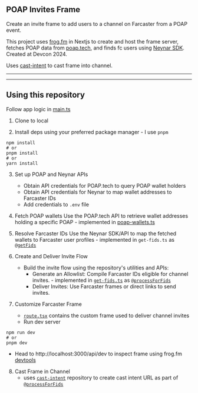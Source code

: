 ## POAP Invites Frame
Create an invite frame to add users to a channel on Farcaster from a POAP event.

This project uses [frog.fm](https://frog.fm) in Nextjs to create and host the frame server, fetches POAP data from [poap.tech](https://poap.tech), and finds fc users using [Neynar SDK](https://docs.neynar.com). Created at Devcon 2024.

Uses [cast-intent](https://github.com/iSpeakNerd/cast-intent) to cast frame into channel.

---
---

## Using this repository
Follow app logic in [main.ts](https://github.com/iSpeakNerd/poap-invites-frame/blob/main/main.ts) 

1. Clone to local

3. Install deps using your preferred package manager - I use `pnpm`
```
npm install  
# or  
pnpm install  
# or  
yarn install  
```

3. Set up POAP and Neynar APIs
    - Obtain API credentials for POAP.tech to query POAP wallet holders
    - Obtain API credentials for Neynar to map wallet addresses to Farcaster IDs
    - Add credentials to `.env` file
7. Fetch POAP wallets
Use the POAP.tech API to retrieve wallet addresses holding a specific POAP - implemented in [poap-wallets.ts](https://github.com/iSpeakNerd/poap-invites-frame/blob/main/lib/poap-wallets.ts)

9. Resolve Farcaster IDs
Use the Neynar SDK/API to map the fetched wallets to Farcaster user profiles - implemented in `get-fids.ts` as [`@getFids`](https://github.com/iSpeakNerd/poap-invites-frame/blob/main/lib/get-fids.ts#L22)

6. Create and Deliver Invite Flow
    - Build the invite flow using the repository's utilities and APIs:
      - Generate an Allowlist: Compile Farcaster IDs eligible for channel invites. - implemented in [`get-fids.ts`](https://github.com/iSpeakNerd/poap-invites-frame/blob/main/lib/get-fids.ts) as [`@processForFids`](https://github.com/iSpeakNerd/poap-invites-frame/blob/main/lib/get-fids.ts#L40)
      - Deliver Invites: Use Farcaster frames or direct links to send invites.
7. Customize Farcaster Frame
    - [`route.tsx`](https://github.com/iSpeakNerd/poap-invites-frame/blob/main/app/api/%5B%5B...routes%5D%5D/route.tsx) contains the custom frame used to deliver channel invites
    - Run dev server
```
npm run dev
# or
pnpm dev
```
- Head to http://localhost:3000/api/dev to inspect frame using frog.fm [devtools](https://frog.fm/concepts/devtools)

8. Cast Frame in Channel
    - uses [`cast-intent`](https://github.com/iSpeakNerd/cast-intent) repository to create cast intent URL as part of [`@processForFids`](https://github.com/iSpeakNerd/poap-invites-frame/blob/main/lib/get-fids.ts#L40)

